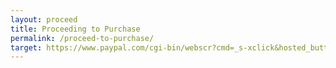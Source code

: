 ```yaml
---
layout: proceed
title: Proceeding to Purchase
permalink: /proceed-to-purchase/
target: https://www.paypal.com/cgi-bin/webscr?cmd=_s-xclick&hosted_button_id=V4MFW78B7FXLW
---
```

